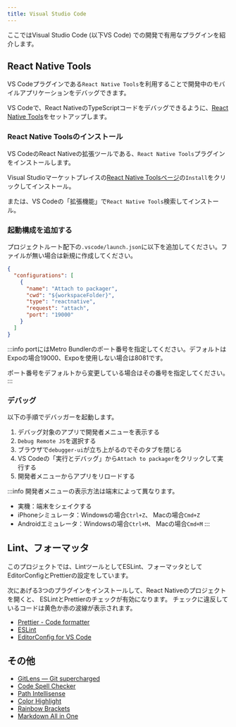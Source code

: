 ```yaml
---
title: Visual Studio Code
---
```


ここではVisual Studio Code (以下VS Code) での開発で有用なプラグインを紹介します。

## React Native Tools

VS Codeプラグインである`React Native Tools`を利用することで開発中のモバイルアプリケーションをデバッグできます。

VS Codeで、React NativeのTypeScriptコードをデバッグできるように、[React Native Tools](https://marketplace.visualstudio.com/items?itemName=msjsdiag.vscode-react-native)をセットアップします。

### React Native Toolsのインストール

VS CodeのReact Nativeの拡張ツールである、`React Native Tools`プラグインをインストールします。

Visual Studioマーケットプレイスの[React Native Toolsページ](https://marketplace.visualstudio.com/items?itemName=msjsdiag.vscode-react-native)の`Install`をクリックしてインストール。

または、VS Codeの「拡張機能」で`React Native Tools`検索してインストール。

### 起動構成を追加する

プロジェクトルート配下の`.vscode/launch.json`に以下を追加してください。ファイルが無い場合は新規に作成してください。

```json title=".vscode/launch.json"
{
  "configurations": [
    {
      "name": "Attach to packager",
      "cwd": "${workspaceFolder}",
      "type": "reactnative",
      "request": "attach",
      "port": "19000"
    }
  ]
}
```

:::info
portにはMetro Bundlerのポート番号を指定してください。デフォルトはExpoの場合19000、Expoを使用しない場合は8081です。

ポート番号をデフォルトから変更している場合はその番号を指定してください。
:::

### デバッグ

以下の手順でデバッガーを起動します。

1. デバッグ対象のアプリで開発者メニューを表示する
1. `Debug Remote JS`を選択する
1. ブラウザで`debugger-ui`が立ち上がるのでそのタブを閉じる
1. VS Codeの「実行とデバッグ」から`Attach to packager`をクリックして実行する
1. 開発者メニューからアプリをリロードする

:::info
開発者メニューの表示方法は端末によって異なります。

- 実機：端末をシェイクする
- iPhoneシミュレータ：Windowsの場合`Ctrl+Z`、 Macの場合`Cmd+Z`
- Androidエミュレータ：Windowsの場合`Ctrl+M`、 Macの場合`Cmd+M`
:::

## Lint、フォーマッタ

このプロジェクトでは、LintツールとしてESLint、フォーマッタとしてEditorConfigとPrettierの設定をしています。

次にあげる3つのプラグインをインストールして、React Nativeのプロジェクトを開くと、
ESLintとPrettierのチェックが有効になります。
チェックに違反しているコードは黄色か赤の波線が表示されます。

- [Prettier - Code formatter](https://marketplace.visualstudio.com/items?itemName=esbenp.prettier-vscode)
- [ESLint](https://marketplace.visualstudio.com/items?itemName=dbaeumer.vscode-eslint)
- [EditorConfig for VS Code](https://marketplace.visualstudio.com/items?itemName=EditorConfig.EditorConfig)

## その他

- [GitLens — Git supercharged](https://marketplace.visualstudio.com/items?itemName=eamodio.gitlens)
- [Code Spell Checker](https://marketplace.visualstudio.com/items?itemName=streetsidesoftware.code-spell-checker)
- [Path Intellisense](https://marketplace.visualstudio.com/items?itemName=christian-kohler.path-intellisense)
- [Color Highlight](https://marketplace.visualstudio.com/items?itemName=naumovs.color-highlight)
- [Rainbow Brackets](https://marketplace.visualstudio.com/items?itemName=2gua.rainbow-brackets)
- [Markdown All in One](https://marketplace.visualstudio.com/items?itemName=yzhang.markdown-all-in-one)
